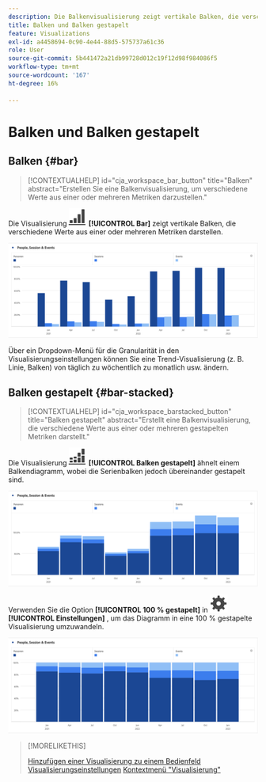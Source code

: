 ```yaml
---
description: Die Balkenvisualisierung zeigt vertikale Balken, die verschiedene Werte aus einer oder mehreren Metriken darstellen.
title: Balken und Balken gestapelt
feature: Visualizations
exl-id: a4458694-0c90-4e44-88d5-575737a61c36
role: User
source-git-commit: 5b441472a21db99728d012c19f12d98f984086f5
workflow-type: tm+mt
source-wordcount: '167'
ht-degree: 16%

---
```


# Balken und Balken gestapelt

## Balken {#bar}

<!-- markdownlint-disable MD034 -->

>[!CONTEXTUALHELP]
>id="cja_workspace_bar_button"
>title="Balken"
>abstract="Erstellen Sie eine Balkenvisualisierung, um verschiedene Werte aus einer oder mehreren Metriken darzustellen."

<!-- markdownlint-enable MD034 -->


Die Visualisierung ![GraphBarVertical](/help/assets/icons/GraphBarVertical.svg) **[!UICONTROL Bar]** zeigt vertikale Balken, die verschiedene Werte aus einer oder mehreren Metriken darstellen.

![Visualisierung virtueller Balken mit mehreren Metriken, einschließlich Seitenansichten, Besuchen, Einstiegen und Ausstiegen.](assets/bar.png)

Über ein Dropdown-Menü für die Granularität in den Visualisierungseinstellungen können Sie eine Trend-Visualisierung (z. B. Linie, Balken) von täglich zu wöchentlich zu monatlich usw. ändern.

## Balken gestapelt {#bar-stacked}

<!-- markdownlint-disable MD034 -->

>[!CONTEXTUALHELP]
>id="cja_workspace_barstacked_button"
>title="Balken gestapelt"
>abstract="Erstellt eine Balkenvisualisierung, die verschiedene Werte aus einer oder mehreren gestapelten Metriken darstellt."

<!-- markdownlint-enable MD034 -->


Die Visualisierung ![GraphBarVerticalStack](/help/assets/icons/GraphBarVerticalStacked.svg) **[!UICONTROL Balken gestapelt]** ähnelt einem Balkendiagramm, wobei die Serienbalken jedoch übereinander gestapelt sind.

![Gestapeltes Balkendiagramm mit mehreren Metriken.](assets/bar-stacked.png)

Verwenden Sie die Option **[!UICONTROL 100 % gestapelt]** in ![Einstellung](/help/assets/icons/Setting.svg) **[!UICONTROL Einstellungen]** , um das Diagramm in eine 100 % gestapelte Visualisierung umzuwandeln.

![ Ein gestapeltes Balkendiagramm mit 100 %.](assets/bar-stacked100.png)

>[!MORELIKETHIS]
>
>[Hinzufügen einer Visualisierung zu einem Bedienfeld](/help/analysis-workspace/visualizations/freeform-analysis-visualizations.md#add-visualizations-to-a-panel)
>[Visualisierungseinstellungen](/help/analysis-workspace/visualizations/freeform-analysis-visualizations.md#settings)
>[Kontextmenü &quot;Visualisierung&quot;](/help/analysis-workspace/visualizations/freeform-analysis-visualizations.md#context-menu)
>

